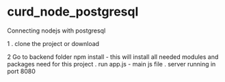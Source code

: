 # curd_node_postgresql
Connecting nodejs with postgresql


1 . clone the project or download 

2  Go to backend folder 
       npm install  - this will install all needed modules and packages need for this project .
        run app.js - main js file . 
        server running in port 8080 
    
